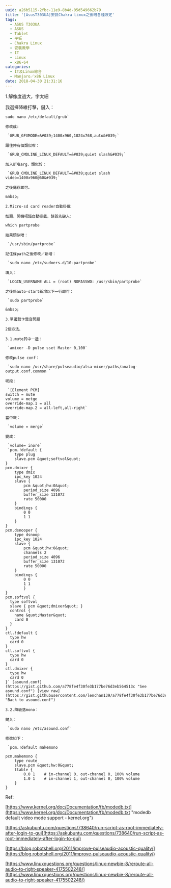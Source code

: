 ```yaml
---
uuid: a26b5115-2fbc-11e9-8b4d-05d549662b79
title: '[AsusT303UA]安裝Chakra Linux之後嘅各種設定'
tags:
  - ASUS T303UA
  - ASUS
  - Tablet
  - 平板
  - Chakra Linux
  - 安裝教學
  - IT
  - Linux
  - x86-64
categories:
  - IT及Linux綜合
  - Manjaro／x86 Linux
date: 2018-04-30 21:31:16
---
```


1.解像度過大，字太細

我選擇降維打擊，鍵入：


    sudo nano /etc/default/grub`

    修改成:

     `GRUB_GFXMODE=&#039;1400x960,1024x768,auto&#039;`

    跟住仲有個類似咁：

     `GRUB_CMDLINE_LINUX_DEFAULT=&#039;quiet slash&#039;`

    加入新嘅arg，類似於：

     `GRUB_CMDLINE_LINUX_DEFAULT=&#039;quiet slash video=1400x960@60&#039;`

    之後儲存即可。

    &nbsp;

    2.Micro-sd card reader自動掛載

    如題，開機唔識自動掛載，請首先鍵入:

    which partprobe

    結果類似咁：

     `/usr/sbin/partprobe`

    記住條path之後修改／新增：

     `sudo nano /etc/sudoers.d/10-partprobe`

    填入：

     `LOGIN_USERNAME ALL = (root) NOPASSWD: /usr/sbin/partprobe`

    之後係auto-start新增以下一行即可：

     `sudo partprobe`

    &nbsp;

    3.單邊聲卡聲音問題

    2個方法、

    3.1.mute其中一邊：

     `amixer -D pulse sset Master 0,100`

    修改pulse conf：

     `sudo nano /usr/share/pulseaudio/alsa-mixer/paths/analog-output.conf.common `

    呢段：

     `[Element PCM]
    switch = mute
    volume = metge
    override-map.1 = all
    override-map.2 = all-left,all-right`

    當中嘅：

     `volume = merge`

    變成：

     `volume= inore`
     `pcm.!default {
        type plug
        slave.pcm &quot;softvol&quot;
    }
    pcm.dmixer {
        type dmix
        ipc_key 1024
        slave {
            pcm &quot;hw:0&quot;
            period_size 4096
            buffer_size 131072
            rate 50000
        }
        bindings {
            0 0
            1 1
        }
    }
    pcm.dsnooper {
        type dsnoop
        ipc_key 1024
        slave {
            pcm &quot;hw:0&quot;
            channels 2
            period_size 4096
            buffer_size 131072
            rate 50000
        }
        bindings {
            0 0
            1 1
            }
    }
    pcm.softvol {
      type softvol
      slave { pcm &quot;dmixer&quot; }
      control {
        name &quot;Master&quot;
        card 0
      }
    }
    ctl.!default {
      type hw
      card 0
    }
    ctl.softvol {
      type hw
      card 0
    }
    ctl.dmixer {
      type hw
      card 0
    }` [asound.conf](https://gist.github.com/a778fe4f30fe3b177be76d3eb564513c "See asound.conf") [view raw](https://gist.githubusercontent.com/lenchan139/a778fe4f30fe3b177be76d3eb564513c/raw/0ac81c2bfabcff22868a302265e701e23c7951aa/asound.conf "Back to asound.conf")  

    3.2.降級落mono：

    鍵入：

     `sudo nano /etc/asound.conf`

    修改如下：

     `pcm.!default makemono

    pcm.makemono {
        type route
        slave.pcm &quot;hw:0&quot;
        ttable {
            0.0 1    # in-channel 0, out-channel 0, 100% volume
            1.0 1    # in-channel 1, out-channel 0, 100% volume
        }
    }


Ref:

[https://www.kernel.org/doc/Documentation/fb/modedb.txt](https://www.kernel.org/doc/Documentation/fb/modedb.txt "modedb default video mode support - kernel.org")

[https://askubuntu.com/questions/738640/run-script-as-root-immediately-after-login-to-gui](https://askubuntu.com/questions/738640/run-script-as-root-immediately-after-login-to-gui)

[https://blog.robotshell.org/2011/improve-pulseaudio-acoustic-quality/](https://blog.robotshell.org/2011/improve-pulseaudio-acoustic-quality/)

[https://www.linuxquestions.org/questions/linux-newbie-8/reroute-all-audio-to-right-speaker-4175502248/](https://www.linuxquestions.org/questions/linux-newbie-8/reroute-all-audio-to-right-speaker-4175502248/)
